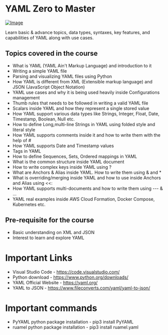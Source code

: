 # YAML Zero to Master

[![Image](https://github.com/eazybytes/yaml/blob/main/yaml.png "YAML Zero to Master")](https://www.udemy.com/course/yaml-zero-to-master/?referralCode=86106E18E5DA5F21D0E1)

Learn basic & advance topics, data types, syntaxes, key features, and capabilities of YAML along with use cases.

## Topics covered in the course

* What is YAML (YAML Ain't Markup Language) and introduction to it
* Writing a simple YAML file
* Parsing and visualizing YAML files using Python
* How YAML is different from XML (Extensible markup language) and JSON (JavaScript Object Notation)
* YAML use cases and why it is being used heavily inside Configurations management
* Thumb rules that needs to be followed in writing a valid YAML file
* Scalars inside YAML and how they represent a single stored value
* How YAML support various data types like Strings, Integer, Float, Date, Timestamp, Boolean, Null etc.
* How to define Long,multi-line Strings in YAML using folded style and literal style
* How YAML supports comments inside it and how to write them with the help of #
* How YAML supports Date and Timestamp values
* Tags in YAML
* How to define Sequences, Sets, Ordered mappings in YAML
* What is the common structure inside YAML document
* How to write complex keys inside YAML using ? 
* What are Anchors & Alias inside YAML. How to write them using & and *
* What is overriding/merging inside YAML and how to use inside Anchors and Alias using <<:
* How YAML supports multi-documents and how to write them using --- & ...
* YAML real examples inside AWS Cloud Formation, Docker Compose, Kubernetes etc.

## Pre-requisite for the course

- Basic understanding on XML and JSON
- Interest to learn and explore YAML

# Important Links
- Visual Studio Code - https://code.visualstudio.com/
- Python download - https://www.python.org/downloads/
- YAML Official Website - https://yaml.org/
- YAML to JSON - https://www.fileconverts.com/yaml/yaml-to-json/

# Important commands
- PyYAML python package installation - pip3 install PyYAML
- ruamel python package installation - pip3 install ruamel.yaml

